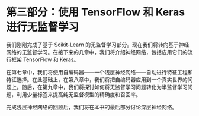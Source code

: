 # 第三部分：使用 TensorFlow 和 Keras 进行无监督学习

我们刚刚完成了基于 Scikit-Learn 的无监督学习部分。现在我们将转向基于神经网络的无监督学习。在接下来的几章中，我们将介绍神经网络，包括应用它们的流行框架 TensorFlow 和 Keras。

在第七章中，我们将使用自编码器——一个浅层神经网络——自动进行特征工程和特征选择。在此基础上，在第八章中，我们将把自编码器应用到一个真实世界的问题上。随后，在第九章中，我们将探讨如何将无监督学习问题转化为半监督学习问题，利用少量标签来提高纯无监督模型的精确度和召回率。

完成浅层神经网络的回顾后，我们将在本书的最后部分讨论深层神经网络。
